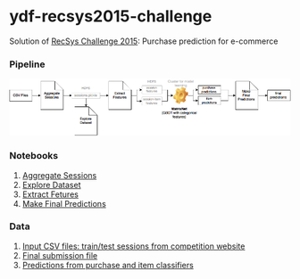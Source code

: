 ydf-recsys2015-challenge
========================

Solution of [RecSys Challenge 2015](http://2015.recsyschallenge.com/index.html): Purchase prediction for e-commerce

### Pipeline

![Solution Pipeline](YDF_RecSys2015_Challenge_Solution.png)

### Notebooks

1. [Aggregate Sessions](http://nbviewer.ipython.org/github/romovpa/ydf-recsys2015-challenge/blob/master/notebooks/Yoochoose_AggregateSessions.ipynb)
2. [Explore Dataset](http://nbviewer.ipython.org/github/romovpa/ydf-recsys2015-challenge/blob/master/notebooks/Yoochoose_ExploreDataset.ipynb)
3. [Extract Fetures](http://nbviewer.ipython.org/github/romovpa/ydf-recsys2015-challenge/blob/master/notebooks/Yoochoose_ExtractFeatures.ipynb)
4. [Make Final Predictions](http://nbviewer.ipython.org/github/romovpa/ydf-recsys2015-challenge/blob/master/notebooks/Yoochoose_MakeFinalPredictions.ipynb)

### Data

1. [Input CSV files: train/test sessions from competition website](http://2015.recsyschallenge.com/challenge.html)
3. [Final submission file](data/submission)
2. [Predictions from purchase and item classifiers]()

